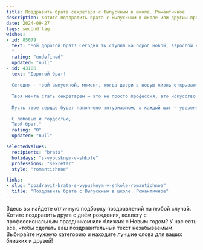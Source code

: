 ```yaml
---
title: Поздравить брата секретаря с Выпускным в школе. Романтичное
description: Хотите поздравить брата с Выпускным в школе или другим праздником? Наш ИИ создаст незабываемое поздравление, а вы обязательно выделитесь среди других.  
date: 2024-09-27
tags: second tag
wishes:
- id: 85079
  text: "Мой дорогой брат! Сегодня ты ступил на порог новой, взрослой жизни, оставив за плечами школьные годы.  Этот выпускной – не просто конец пути, а начало прекрасного путешествия, где тебя ждёт  завораживающая работа секретаря, полная тайн и интриг,  в которой ты,  мой  умный и обаятельный брат, обязательно будешь блистать.  Пусть твоя жизнь будет  наполнена  яркими событиями,  искренней любовью и  безграничным счастьем!  Я всегда буду рядом,  чтобы поддержать тебя и разделить твои радости.  Поздравляю тебя, мой любимый брат!
  "
  rating: "undefined"
  updated: "null"
- id: 43106
  text: "Дорогой брат!
  
  Сегодня — твой выпускной, момент, когда двери в новую жизнь открываются для тебя! Я хочу поздравить тебя с этим важным событием, наполненным радостью и надеждой. Ты с блеском справился со всеми трудностями школьного пути и теперь готов вступить в мир, где на тебя ждут новые свершения.
  
  Твоя мечта стать секретарем — это не просто профессия, это искусство быть опорой для других, умело управлять временем и создавать комфортную атмосферу для всех вокруг. Подобно нежному цветку, ты сможешь, раскрывая свои таланты, освещать жизни окружающих.
  
  Пусть твое сердце будет наполнено энтузиазмом, а каждый шаг — уверенностью. Желаю тебе сотни успешных дней, ярких встреч и тепла, которое остается навсегда. Помни, что я всегда рядом и верю в твой успех.
  
  С любовью и гордостью,
  Твой брат."
  rating: "0"
  updated: "null"

selectedValues:
  recipients: "brata"
  holidays: "s-vypusknym-v-shkole"
  professions: "sekretar"
  style: "romantichnoe"

links:
- slug: "pozdravit-brata-s-vypusknym-v-shkole-romantichnoe"
  title: "Поздравить брата с Выпускным в школе. Романтичное"
---
```


Здесь вы найдете отличную подборку поздравлений на любой случай. 
Хотите поздравить друга с днём рождения, коллегу с профессиональным праздником или близких с Новым годом? У нас есть всё, чтобы сделать ваш поздравительный текст незабываемым. Выбирайте нужную категорию и находите лучшие слова для ваших близких и друзей!

